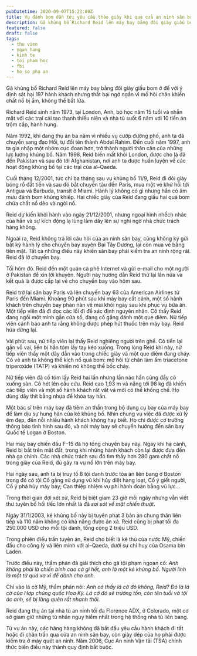 ```yaml
---
pubDatetime: 2020-09-07T15:22:00Z
title: Vụ đánh bom dẫn tới yêu cầu tháo giày khi qua cửa an ninh sân bay
description: Gã khủng bố Richard Reid lên máy bay bằng đôi giày giấu bom ở đế với ý định sát hại 197 hành khách nhưng thất bại ngớ ngẩn vì mồ hôi chân khiến chất nổ bị ẩm, không thể bắt lửa.
featured: false
draft: false
tags:
  - thu vien
  - ngan hang
  - kinh te
  - toi pham hoc
  - fbi
  - ho so pha an
---
```


Gã khủng bố Richard Reid lên máy bay bằng đôi giày giấu bom ở đế với ý định sát hại 197 hành khách nhưng thất bại ngớ ngẩn vì mồ hôi chân khiến chất nổ bị ẩm, không thể bắt lửa.

Richard Reid sinh năm 1973, tại London, Anh, bỏ học năm 15 tuổi và nhẵn mặt với các trại cải tạo thanh thiếu niên và nhà tù suốt 6 năm với 10 tiền án trộm cắp, hành hung.

Năm 1992, khi đang thụ án ba năm vì nhiều vụ cướp đường phố, anh ta đã chuyển sang đạo Hồi, tự đổi tên thành Abdel Rahim. Đến cuối năm 1997, anh ta gia nhập một nhóm cực đoan hơn, trở thành người thân cận của những lực lượng khủng bố. Năm 1998, Reid biến mất khỏi London, được cho là đã đến Pakistan và sau đó tới Afghanistan, nơi anh ta được huấn luyện về các hoạt động khủng bố tại các trại của al–Qaeda.

Cuối tháng 12/2001, tức chỉ ba tháng sau vụ khủng bố 11/9, Reid đi đôi giày bóng rổ đắt tiền và sau đó bắt chuyến tàu đến Paris, mua một vé khứ hồi tới Antigua và Barbuda, transit ở Miami. Hành lý không có gì nhưng hắn có âm mưu đánh bom khủng khiếp. Hai chiếc giày của Reid đang giấu hai quả bom chứa chất nổ dẻo và ngòi nổ.

Reid dự kiến khởi hành vào ngày 21/12/2001, nhưng ngoại hình nhếch nhác của hắn và sự kích động lạ lùng làm dấy lên sự nghi ngờ nhà chức trách hàng không.

Ngoài ra, Reid không trả lời câu hỏi của an ninh sân bay, cũng không ký gửi bất kỳ hành lý cho chuyến bay xuyên Đại Tây Dương, lại còn mua vé bằng tiền mặt. Tất cả những điều này khiến sân bay phải kiểm tra an ninh rộng rãi. Reid đã lỡ chuyến bay.

Tối hôm đó. Reid đến một quán cà phê Internet và gửi e–mail cho một người ở Pakistan để xin lời khuyên. Người này hướng dẫn Reid thử lại lần nữa và kết quả là được cấp lại vé cho chuyến bay vào hôm sau.

Reid trở lại sân bay Paris và lên chuyến bay 63 của American Airlines từ Paris đến Miami. Khoảng 90 phút sau khi máy bay cất cánh, một số hành khách trên chuyến bay phàn nàn về mùi khói ngay sau khi phục vụ bữa ăn. Một tiếp viên đã đi dọc các lối đi để xác định nguyên nhân. Cô thấy Reid đang ngồi một mình gần cửa sổ, đang cố gắng đánh một que diêm. Nữ tiếp viên cảnh báo anh ta rằng không được phép hút thuốc trên máy bay. Reid hứa dừng lại.

Vài phút sau, nữ tiếp viên lại thấy Reid nghiêng người trên ghế. Cô tiến lại gần vỗ vai, liền bị hắn tóm lấy tay kéo xuống. Trong lòng Reid khi này, nữ tiếp viên thấy một dây dẫn vào trong chiếc giày và một que diêm đang cháy. Có vẻ anh ta không thể kích nổ quả bom: mồ hôi từ chân làm ẩm triacetone triperoxide (TATP) và khiến nó không thể bốc cháy.

Nữ tiếp viên đã cố tóm lấy Reid hai lần nhưng lần nào hắn cũng đẩy cô xuống sàn. Cô hét lên cầu cứu. Reid cao 1,93 m và nặng tới 98 kg đã khiến các tiếp viên và một số hành khách rất vất vả mới có thể khống chế. Họ dùng dây thít bằng nhựa để khóa tay hắn.

Một bác sĩ trên máy bay đã tiêm an thần trong bộ dụng cụ bay của máy bay để làm dịu sự hung hãn của kẻ khủng bố. Nhìn chung vụ việc đã được xử lý êm đẹp, đến nỗi nhiều hành khách không hay biết. Họ chỉ được cơ trưởng thông báo tình hình sau đó, và nói máy bay sẽ chuyển hướng đến sân bay Quốc tế Logan ở Boston.

Hai máy bay chiến đấu F–15 đã hộ tống chuyến bay này. Ngay khi hạ cánh, Reid bị bắt trên mặt đất, trong khi những hành khách còn lại được đưa đến nhà ga chính. Các nhà chức trách sau đó tìm thấy hơn 280 gam chất nổ trong giày của Reid, đủ gây ra vụ nổ lớn trên máy bay.

Hai ngày sau, anh ta bị truy tố 8 tội danh trước tòa án liên bang ở Boston trong đó có tội Cố gắng sử dụng vũ khí hủy diệt hàng loạt, Cố ý giết người, Cố ý phá hủy máy bay; Can thiệp nhiệm vụ phi hành đoàn bằng vũ lực…

Trong thời gian đợi xét xử, Reid bị biệt giam 23 giờ mỗi ngày nhưng vẫn viết thư tuyên bố hối tiếc lớn nhất là đã _sai sót về mặt chiến thuật_.

Ngày 31/1/2003, kẻ khủng bố này bị tuyên phạt 3 bản án chung thân liên tiếp và 110 năm không có khả năng được ân xá. Reid cũng bị phạt tối đa 250.000 USD cho mỗi tội danh, tổng cộng 2 triệu USD.

Trong phiên điều trần tuyên án, Reid cho biết là kẻ thù của nước Mỹ, chiến đấu cho công lý và liên minh với al–Qaeda, dưới sự chỉ huy của Osama bin Laden.

Trước điều này, thẩm phán đã giải thích cho gã tội phạm ngoan cố: _Anh không phải là chiến binh cao cả gì hết, anh là một kẻ khủng bố. _Người lính_ là một từ quá xa xỉ để dành cho anh_.

Chỉ vào lá cờ Mỹ, thẩm phán nói: _Anh có thấy lá cờ đó không, Reid? Đó là lá cờ của Hợp chủng quốc Hoa Kỳ. Lá cờ đó sẽ trường tồn, còn tên tuổi và tội ác anh, sẽ bị lãng quên rất nhanh thôi_.

Reid đang thụ án tại nhà tù an ninh tối đa Florence ADX, ở Colorado, một cơ sở giam giữ những tù nhân nguy hiểm nhất trong hệ thống nhà tù liên bang.

Từ vụ án này, các hãng hàng không đã bắt đầu yêu cầu hành khách đi tất hoặc đi chân trần qua cửa an ninh sân bay, còn giày dép của họ phải được kiểm tra ở máy quét an ninh. Năm 2006, Cục An ninh Vận tải (TSA) chính thức biến điều này thành quy định bắt buộc.